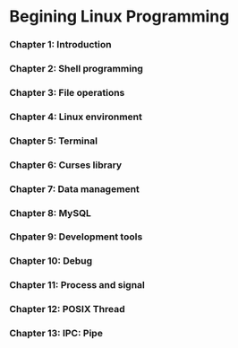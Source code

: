 # Begining Linux Programming

### Chapter 1: Introduction
### Chapter 2: Shell programming
### Chapter 3: File operations
### Chapter 4: Linux environment
### Chapter 5: Terminal
### Chapter 6: Curses library
### Chapter 7: Data management
### Chapter 8: MySQL
### Chpater 9: Development tools
### Chapter 10: Debug
### Chapter 11: Process and signal
### Chapter 12: POSIX Thread
### Chapter 13: IPC: Pipe
